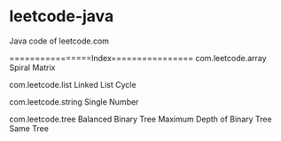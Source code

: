 leetcode-java
=============

Java code of leetcode.com

================Index================
com.leetcode.array
    Spiral Matrix

com.leetcode.list
    Linked List Cycle

com.leetcode.string
    Single Number

com.leetcode.tree
    Balanced Binary Tree
    Maximum Depth of Binary Tree
    Same Tree
